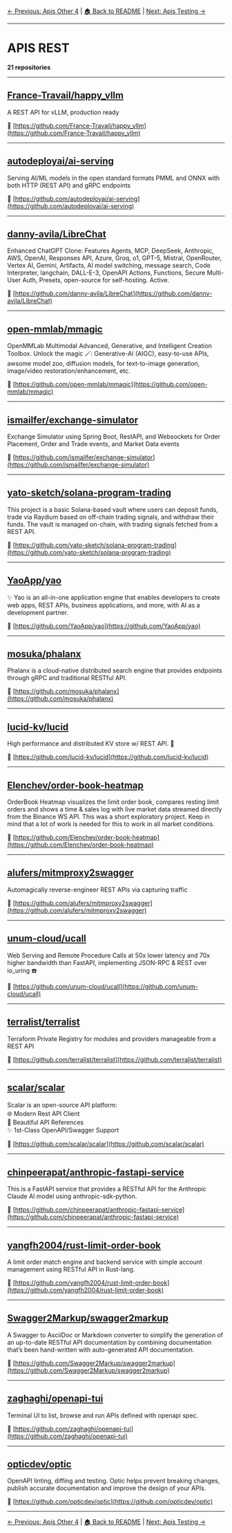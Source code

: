 [← Previous: Apis Other 4](apis-other-4.txt) | [🏠 Back to README](../README.md) | [Next: Apis Testing →](apis-testing.txt)

---

# APIS REST

**21 repositories**

---

## [France-Travail/happy_vllm](https://github.com/France-Travail/happy_vllm)

A REST API for vLLM, production ready

🔗 [https://github.com/France-Travail/happy_vllm](https://github.com/France-Travail/happy_vllm)

---

## [autodeployai/ai-serving](https://github.com/autodeployai/ai-serving)

Serving AI/ML models in the open standard formats PMML and ONNX with both HTTP (REST API) and gRPC endpoints

🔗 [https://github.com/autodeployai/ai-serving](https://github.com/autodeployai/ai-serving)

---

## [danny-avila/LibreChat](https://github.com/danny-avila/LibreChat)

Enhanced ChatGPT Clone: Features Agents, MCP, DeepSeek, Anthropic, AWS, OpenAI, Responses API, Azure, Groq, o1, GPT-5, Mistral, OpenRouter, Vertex AI, Gemini, Artifacts, AI model switching, message search, Code Interpreter, langchain, DALL-E-3, OpenAPI Actions, Functions, Secure Multi-User Auth, Presets, open-source for self-hosting. Active.

🔗 [https://github.com/danny-avila/LibreChat](https://github.com/danny-avila/LibreChat)

---

## [open-mmlab/mmagic](https://github.com/open-mmlab/mmagic)

OpenMMLab Multimodal Advanced, Generative, and Intelligent Creation Toolbox. Unlock the magic 🪄: Generative-AI (AIGC), easy-to-use APIs, awsome model zoo, diffusion models, for text-to-image generation, image/video restoration/enhancement, etc.

🔗 [https://github.com/open-mmlab/mmagic](https://github.com/open-mmlab/mmagic)

---

## [ismailfer/exchange-simulator](https://github.com/ismailfer/exchange-simulator)

Exchange Simulator using Spring Boot, RestAPI, and Websockets for Order Placement, Order and Trade events, and Market Data events

🔗 [https://github.com/ismailfer/exchange-simulator](https://github.com/ismailfer/exchange-simulator)

---

## [yato-sketch/solana-program-trading](https://github.com/yato-sketch/solana-program-trading)

This project is a basic Solana-based vault where users can deposit funds, trade via Raydium based on off-chain trading signals, and withdraw their funds. The vault is managed on-chain, with trading signals fetched from a REST API.

🔗 [https://github.com/yato-sketch/solana-program-trading](https://github.com/yato-sketch/solana-program-trading)

---

## [YaoApp/yao](https://github.com/YaoApp/yao)

✨ Yao is an all-in-one application engine that enables developers to create web apps, REST APIs, business applications, and more, with AI as a development partner.

🔗 [https://github.com/YaoApp/yao](https://github.com/YaoApp/yao)

---

## [mosuka/phalanx](https://github.com/mosuka/phalanx)

Phalanx is a cloud-native distributed search engine that provides endpoints through gRPC and traditional RESTful API.

🔗 [https://github.com/mosuka/phalanx](https://github.com/mosuka/phalanx)

---

## [lucid-kv/lucid](https://github.com/lucid-kv/lucid)

High performance and distributed KV store w/ REST API. 🦀

🔗 [https://github.com/lucid-kv/lucid](https://github.com/lucid-kv/lucid)

---

## [Elenchev/order-book-heatmap](https://github.com/Elenchev/order-book-heatmap)

OrderBook Heatmap visualizes the limit order book, compares resting limit orders and shows a time & sales log with live market data streamed directly from the Binance WS API. This was a short exploratory project. Keep in mind that a lot of work is needed for this to work in all market conditions.

🔗 [https://github.com/Elenchev/order-book-heatmap](https://github.com/Elenchev/order-book-heatmap)

---

## [alufers/mitmproxy2swagger](https://github.com/alufers/mitmproxy2swagger)

Automagically reverse-engineer REST APIs via capturing traffic

🔗 [https://github.com/alufers/mitmproxy2swagger](https://github.com/alufers/mitmproxy2swagger)

---

## [unum-cloud/ucall](https://github.com/unum-cloud/ucall)

Web Serving and Remote Procedure Calls at 50x lower latency and 70x higher bandwidth than FastAPI, implementing JSON-RPC & REST over io_uring ☎️

🔗 [https://github.com/unum-cloud/ucall](https://github.com/unum-cloud/ucall)

---

## [terralist/terralist](https://github.com/terralist/terralist)

Terraform Private Registry for modules and providers manageable from a REST API

🔗 [https://github.com/terralist/terralist](https://github.com/terralist/terralist)

---

## [scalar/scalar](https://github.com/scalar/scalar)

Scalar is an open-source API platform:　　　　　　　　　　　　　　　　　　　　　　　　　　　　　　　　　　　　　　　🌐 Modern Rest API Client　　　　　　　　　　　　　　　　　　　　　　　　　　　　　　　　　　　　　　　　📖 Beautiful API References　　　　　　　　　　　　　　　　　　　　　　　　　　　　　　　　　　　　　　　　✨ 1st-Class OpenAPI/Swagger Support

🔗 [https://github.com/scalar/scalar](https://github.com/scalar/scalar)

---

## [chinpeerapat/anthropic-fastapi-service](https://github.com/chinpeerapat/anthropic-fastapi-service)

This is a FastAPI service that provides a RESTful API for the Anthropic Claude AI model using anthropic-sdk-python.

🔗 [https://github.com/chinpeerapat/anthropic-fastapi-service](https://github.com/chinpeerapat/anthropic-fastapi-service)

---

## [yangfh2004/rust-limit-order-book](https://github.com/yangfh2004/rust-limit-order-book)

A limit order match engine and backend service with simple account management using RESTful API in Rust-lang.

🔗 [https://github.com/yangfh2004/rust-limit-order-book](https://github.com/yangfh2004/rust-limit-order-book)

---

## [Swagger2Markup/swagger2markup](https://github.com/Swagger2Markup/swagger2markup)

A Swagger to AsciiDoc or Markdown converter to simplify the generation of an up-to-date RESTful API documentation by combining documentation that’s been hand-written with auto-generated API documentation.

🔗 [https://github.com/Swagger2Markup/swagger2markup](https://github.com/Swagger2Markup/swagger2markup)

---

## [zaghaghi/openapi-tui](https://github.com/zaghaghi/openapi-tui)

Terminal UI to list, browse and run APIs defined with openapi spec.

🔗 [https://github.com/zaghaghi/openapi-tui](https://github.com/zaghaghi/openapi-tui)

---

## [opticdev/optic](https://github.com/opticdev/optic)

OpenAPI linting, diffing and testing. Optic helps prevent breaking changes, publish accurate documentation and improve the design of your APIs.

🔗 [https://github.com/opticdev/optic](https://github.com/opticdev/optic)

---


[← Previous: Apis Other 4](apis-other-4.txt) | [🏠 Back to README](../README.md) | [Next: Apis Testing →](apis-testing.txt)
